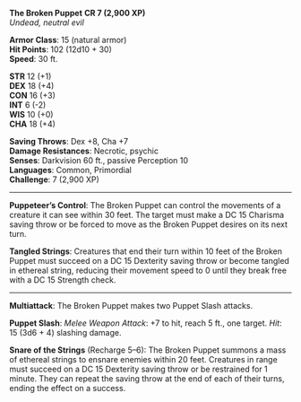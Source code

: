 **The Broken Puppet** **CR 7 (2,900 XP)**  
_Undead, neutral evil_

**Armor Class**: 15 (natural armor)  
**Hit Points**: 102 (12d10 + 30)  
**Speed**: 30 ft.

**STR** 12 (+1)  
**DEX** 18 (+4)  
**CON** 16 (+3)  
**INT** 6 (-2)  
**WIS** 10 (+0)  
**CHA** 18 (+4)

**Saving Throws**: Dex +8, Cha +7  
**Damage Resistances**: Necrotic, psychic  
**Senses**: Darkvision 60 ft., passive Perception 10  
**Languages**: Common, Primordial  
**Challenge**: 7 (2,900 XP)

---

**Puppeteer’s Control**: The Broken Puppet can control the movements of a creature it can see within 30 feet. The target must make a DC 15 Charisma saving throw or be forced to move as the Broken Puppet desires on its next turn.

**Tangled Strings**: Creatures that end their turn within 10 feet of the Broken Puppet must succeed on a DC 15 Dexterity saving throw or become tangled in ethereal string, reducing their movement speed to 0 until they break free with a DC 15 Strength check.

---

**Multiattack**: The Broken Puppet makes two Puppet Slash attacks.

**Puppet Slash**: _Melee Weapon Attack_: +7 to hit, reach 5 ft., one target. _Hit_: 15 (3d6 + 4) slashing damage.

**Snare of the Strings** (Recharge 5–6): The Broken Puppet summons a mass of ethereal strings to ensnare enemies within 20 feet. Creatures in range must succeed on a DC 15 Dexterity saving throw or be restrained for 1 minute. They can repeat the saving throw at the end of each of their turns, ending the effect on a success.